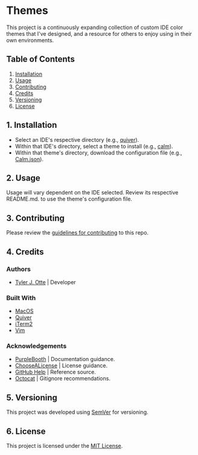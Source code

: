 # Themes

This project is a continuously expanding collection of custom IDE color themes that I've designed, and a resource for others to enjoy using in their own environments.

## Table of Contents

1. [Installation](#installation)
2. [Usage](#usage)
3. [Contributing](#contributing)
4. [Credits](#credits)
5. [Versioning](#versioning)
6. [License](#license)

<a href="installation"></a>
## 1. Installation

* Select an IDE's respective directory (e.g., [quiver](/quiver)).
* Within that IDE's directory, select a theme to install (e.g., [calm](/quiver/calm/)).
* Within that theme's directory, download the configuration file (e.g., [Calm.json](/quiver/calm/Calm.json)).

<a href="usage"></a>
## 2. Usage

Usage will vary dependent on the IDE selected. Review its respective README.md. to use the theme's configuration file.

<a href="contributing"></a>
## 3. Contributing

Please review the [guidelines for contributing](CONTRIBUTING.md) to this repo.

<a href="credits"></a>
## 4. Credits

### Authors

* [Tyler J. Otte](https://github.com/tylerjotte) | Developer

### Built With

* [MacOS](https://apple.com/macos)
* [Quiver](https://github.com/HappenApps/Quiver/wiki)
* [iTerm2](https://iterm2.com)
* [Vim](https://www.vim.org)

### Acknowledgements

* [PurpleBooth](https://gist.github.com/PurpleBooth/) | Documentation guidance.
* [ChooseALicense](https://choosealicense.com) | License guidance.
* [GitHub Help](https://help.github.com) | Reference source.
* [Octocat](https://gist.github.com/octocat/9257657) | Gitignore recommendations.

<a href="versioning"></a>
## 5. Versioning

This project was developed using [SemVer](https://semver.org) for versioning.

<a href="license"></a>
## 6. License

This project is licensed under the [MIT License](LICENSE.md).
